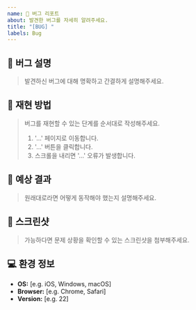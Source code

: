```yaml
---
name: 🐞 버그 리포트
about: 발견한 버그를 자세히 알려주세요.
title: "[BUG] "
labels: Bug
---
```


## 🐞 버그 설명

> 발견하신 버그에 대해 명확하고 간결하게 설명해주세요.

## 👣 재현 방법

> 버그를 재현할 수 있는 단계를 순서대로 작성해주세요.
> 1. '...' 페이지로 이동합니다.
> 2. '...' 버튼을 클릭합니다.
> 3. 스크롤을 내리면 '...' 오류가 발생합니다.

## 🤔 예상 결과

> 원래대로라면 어떻게 동작해야 했는지 설명해주세요.

## 📸 스크린샷

> 가능하다면 문제 상황을 확인할 수 있는 스크린샷을 첨부해주세요.

## 💻 환경 정보

-   **OS:** [e.g. iOS, Windows, macOS]
-   **Browser:** [e.g. Chrome, Safari]
-   **Version:** [e.g. 22]